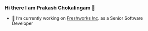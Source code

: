 ### Hi there I am Prakash Chokalingam 👋

- 🔭 I’m currently working on [Freshworks Inc](https://www.freshworks.com/). as a Senior Software Developer
